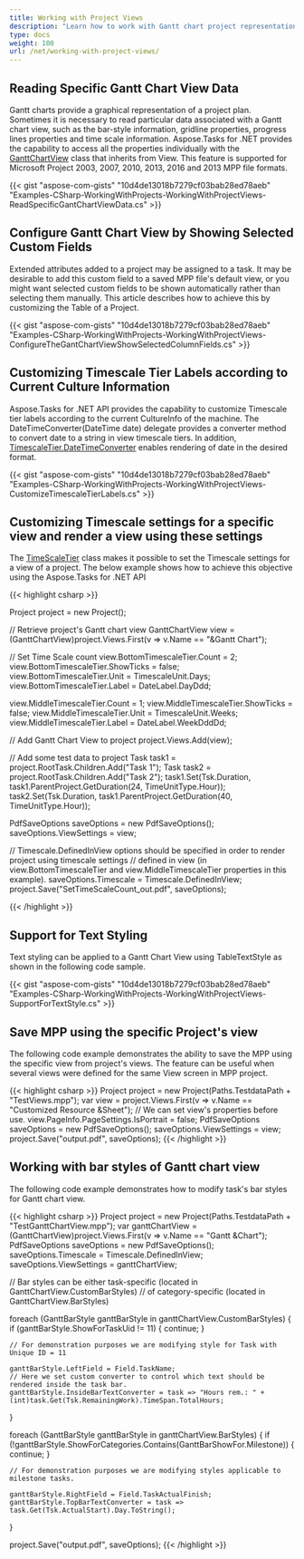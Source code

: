 ```yaml
---
title: Working with Project Views
description: "Learn how to work with Gantt chart project representation from Microsoft Project MPP files using Aspose.Tasks for .NET."
type: docs
weight: 100
url: /net/working-with-project-views/
---
```


## **Reading Specific Gantt Chart View Data**
Gantt charts provide a graphical representation of a project plan. Sometimes it is necessary to read particular data associated with a Gantt chart view, such as the bar-style information, gridline properties, progress lines properties and time scale information. Aspose.Tasks for .NET provides the capability to access all the properties individually with the [GanttChartView](https://apireference.aspose.com/tasks/net/aspose.tasks/ganttchartview) class that inherits from View. This feature is supported for Microsoft Project 2003, 2007, 2010, 2013, 2016 and 2013 MPP file formats.

{{< gist "aspose-com-gists" "10d4de13018b7279cf03bab28ed78aeb" "Examples-CSharp-WorkingWithProjects-WorkingWithProjectViews-ReadSpecificGantChartViewData.cs" >}}

## **Configure Gantt Chart View by Showing Selected Custom Fields**
Extended attributes added to a project may be assigned to a task. It may be desirable to add this custom field to a saved MPP file's default view, or you might want selected custom fields to be shown automatically rather than selecting them manually. This article describes how to achieve this by customizing the Table of a Project.

{{< gist "aspose-com-gists" "10d4de13018b7279cf03bab28ed78aeb" "Examples-CSharp-WorkingWithProjects-WorkingWithProjectViews-ConfigureTheGantChartViewShowSelectedColumnFields.cs" >}}

## **Customizing Timescale Tier Labels according to Current Culture Information**
Aspose.Tasks for .NET API provides the capability to customize Timescale tier labels according to the current CultureInfo of the machine. The DateTimeConverter(DateTime date) delegate provides a converter method to convert date to a string in view timescale tiers. In addition, [TimescaleTier.DateTimeConverter](https://apireference.aspose.com/tasks/net/aspose.tasks.visualization/timescaletier) enables rendering of date in the desired format.

{{< gist "aspose-com-gists" "10d4de13018b7279cf03bab28ed78aeb" "Examples-CSharp-WorkingWithProjects-WorkingWithProjectViews-CustomizeTimescaleTierLabels.cs" >}}

## **Customizing Timescale settings for a specific view and render a view using these settings**

The [TimeScaleTier](https://apireference.aspose.com/tasks/net/aspose.tasks.visualization/timescaletier) class makes it possible to set the Timescale settings for a view of a project. The below example shows how to achieve this objective using the Aspose.Tasks for .NET API

{{< highlight csharp >}}

Project project = new Project();

// Retrieve project's Gantt chart view
GanttChartView view = (GanttChartView)project.Views.First(v => v.Name == "&Gantt Chart");

// Set Time Scale count
view.BottomTimescaleTier.Count = 2;
view.BottomTimescaleTier.ShowTicks = false; 
view.BottomTimescaleTier.Unit = TimescaleUnit.Days;
view.BottomTimescaleTier.Label = DateLabel.DayDdd;

view.MiddleTimescaleTier.Count = 1;
view.MiddleTimescaleTier.ShowTicks = false;
view.MiddleTimescaleTier.Unit = TimescaleUnit.Weeks;
view.MiddleTimescaleTier.Label = DateLabel.WeekDddDd;

// Add Gantt Chart View to project
project.Views.Add(view);

// Add some test data to project
Task task1 = project.RootTask.Children.Add("Task 1");
Task task2 = project.RootTask.Children.Add("Task 2");
task1.Set(Tsk.Duration, task1.ParentProject.GetDuration(24, TimeUnitType.Hour));
task2.Set(Tsk.Duration, task1.ParentProject.GetDuration(40, TimeUnitType.Hour));

PdfSaveOptions saveOptions = new PdfSaveOptions();
saveOptions.ViewSettings = view;

// Timescale.DefinedInView options should be specified in order to render project using timescale settings 
// defined in view (in view.BottomTimescaleTier and view.MiddleTimescaleTier properties in this example).
saveOptions.Timescale = Timescale.DefinedInView;
project.Save("SetTimeScaleCount_out.pdf", saveOptions); 

{{< /highlight >}}

## **Support for Text Styling**
Text styling can be applied to a Gantt Chart View using TableTextStyle as shown in the following code sample.

{{< gist "aspose-com-gists" "10d4de13018b7279cf03bab28ed78aeb" "Examples-CSharp-WorkingWithProjects-WorkingWithProjectViews-SupportForTextStyle.cs" >}}

## **Save MPP using the specific Project's view**
The following code example demonstrates the ability to save the MPP using the specific view from project's views.
The feature can be useful when several views were defined for the same View screen in MPP project.

{{< highlight csharp >}}
Project project = new Project(Paths.TestdataPath + "TestViews.mpp");
var view = project.Views.First(v => v.Name == "Customized Resource &Sheet");
// We can set view's properties before use.
view.PageInfo.PageSettings.IsPortrait = false;
PdfSaveOptions saveOptions = new PdfSaveOptions();
saveOptions.ViewSettings = view;
project.Save("output.pdf", saveOptions);
{{< /highlight >}}

## **Working with bar styles of Gantt chart view**
The following code example demonstrates how to modify task's bar styles for Gantt chart view.

{{< highlight csharp >}}
Project project = new Project(Paths.TestdataPath + "TestGanttChartView.mpp");
var ganttChartView = (GanttChartView)project.Views.First(v => v.Name == "Gantt &Chart");
PdfSaveOptions saveOptions = new PdfSaveOptions();
saveOptions.Timescale = Timescale.DefinedInView;
saveOptions.ViewSettings = ganttChartView;

// Bar styles can be either task-specific (located in GanttChartView.CustomBarStyles)
// of category-specific (located in GanttChartView.BarStyles)

foreach (GanttBarStyle ganttBarStyle in ganttChartView.CustomBarStyles)
{
    if (ganttBarStyle.ShowForTaskUid != 11)
    {
        continue;
    }

    // For demonstration purposes we are modifying style for Task with Unique ID = 11
 
    ganttBarStyle.LeftField = Field.TaskName;
    // Here we set custom converter to control which text should be rendered inside the task bar.
    ganttBarStyle.InsideBarTextConverter = task => "Hours rem.: " + (int)task.Get(Tsk.RemainingWork).TimeSpan.TotalHours;
}

foreach (GanttBarStyle ganttBarStyle in ganttChartView.BarStyles)
{
    if (!ganttBarStyle.ShowForCategories.Contains(GanttBarShowFor.Milestone))
    {
        continue;
    }

    // For demonstration purposes we are modifying styles applicable to milestone tasks.

    ganttBarStyle.RightField = Field.TaskActualFinish;
    ganttBarStyle.TopBarTextConverter = task => task.Get(Tsk.ActualStart).Day.ToString();
}

project.Save("output.pdf", saveOptions);
{{< /highlight >}}